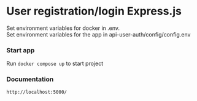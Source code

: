 # User registration/login Express.js
Set environment variables for docker in .env.  
Set environment variables for the app in api-user-auth/config/config.env

### Start app
Run `docker compose up` to start project

### Documentation
`http://localhost:5000/`

